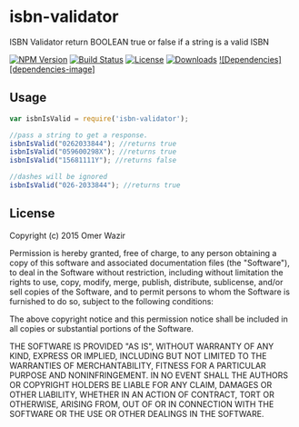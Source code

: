 # isbn-validator
ISBN Validator return BOOLEAN true or false if a string is a valid ISBN

[![NPM Version][npm-version]][npm-url]
[![Build Status][travis-image]][travis-url]
[![License][license-image]][license-url]
[![Downloads][downloads-image]][npm-url]
[![Dependencies][dependencies-image]][dependencies-url]

## Usage
``` js
var isbnIsValid = require('isbn-validator');

//pass a string to get a response.
isbnIsValid("0262033844"); //returns true
isbnIsValid("059600298X"); //returns true
isbnIsValid("15681111Y"); //returns false

//dashes will be ignored
isbnIsValid("026-2033844"); //returns true
```

## License

Copyright (c) 2015 Omer Wazir

Permission is hereby granted, free of charge, to any person obtaining a copy of this software and associated documentation files (the "Software"), to deal in the Software without restriction, including without limitation the rights to use, copy, modify, merge, publish, distribute, sublicense, and/or sell copies of the Software, and to permit persons to whom the Software is furnished to do so, subject to the following conditions:

The above copyright notice and this permission notice shall be included in all copies or substantial portions of the Software.

THE SOFTWARE IS PROVIDED "AS IS", WITHOUT WARRANTY OF ANY KIND, EXPRESS OR IMPLIED, INCLUDING BUT NOT LIMITED TO THE WARRANTIES OF MERCHANTABILITY, FITNESS FOR A PARTICULAR PURPOSE AND NONINFRINGEMENT. IN NO EVENT SHALL THE AUTHORS OR COPYRIGHT HOLDERS BE LIABLE FOR ANY CLAIM, DAMAGES OR OTHER LIABILITY, WHETHER IN AN ACTION OF CONTRACT, TORT OR OTHERWISE, ARISING FROM, OUT OF OR IN CONNECTION WITH THE SOFTWARE OR THE USE OR OTHER DEALINGS IN THE SOFTWARE.

<!-- vars -->
[npm-version]:https://img.shields.io/npm/v/isbn-validator.svg?style=flat-square
[npm-url]: https://npmjs.org/package/isbn-validator
[travis-image]:https://img.shields.io/travis/thewazir/isbn-validator.svg?style=flat-square
[travis-url]:https://travis-ci.org/thewazir/isbn-validator
[license-image]:https://img.shields.io/badge/license-MIT-blue.svg?style=flat-square
[license-url]: #license
[downloads-image]: http://img.shields.io/npm/dm/isbn-validator.svg?style=flat-square
[dependencies-img]:https://img.shields.io/david/thewazir/isbn-validator.svg?style=flat-square
[dependencies-url]:https://github.com/thewazir/isbn-validator/blob/master/package.json
